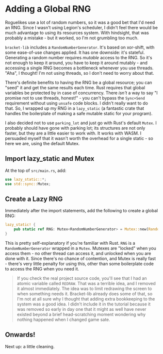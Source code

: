 # Adding a Global RNG

Roguelikes use a lot of random numbers, so it was a good bet that I'd need an RNG. Since I wasn't using Legion's scheduler, I didn't feel there would be much advantage to using its resources system. With hindsight, that was probably a mistake - but it worked, so I'm not grumbling too much.

`bracket-lib` includes a `RandomNumberGenerator`. It's based on xor-shift, with some ease-of-use changes applied. It has one downside: it's stateful. Generating a random number requires *mutable* access to the RNG. So it's not enough to keep it around, you have to keep it around mutably - and accessing a single RNG becomes a bottleneck whenever you use threads. "Aha", I thought! I'm not using threads, so I don't need to worry about that. 

There's definite benefits to having the RNG be a global resource; you can "seed" it and get the same results each time. Rust requires that global variables be protected by in case of concurrency. There *isn't* a way to say "I promise not to use threads, honest!" - you can't bypass the `Sync+Send` requirement without using `unsafe` code blocks. I didn't really want to do that. So, I wrapped up my RNG in a `lazy_static` (a fantastic crate that handles the boilerplate of making a safe mutable static for your program).

I also decided not to use `parking_lot` and just go with Rust's default `Mutex`. I probably should have gone with parking lot; its structures are not only faster, but they are a little easier to work with. It works with WASM. I persuaded myself that it wasn't worth the overhead for a single static - so here we are, using the default Mutex.

## Import lazy_static and Mutex

At the top of `src/main.rs`, add:

~~~rust
use lazy_static::*;
use std::sync::Mutex;
~~~

## Create a Lazy RNG

Immediately after the import statements, add the following to create a global RNG:

~~~rust
lazy_static! {
    pub static ref RNG: Mutex<RandomNumberGenerator> = Mutex::new(RandomNumberGenerator::new());
}
~~~

This is pretty self-explanatory if you're familiar with Rust. `RNG` is a `RandomNumberGenerator` wrapped in a `Mutex`. Mutexes are "locked" when you access them - no other thread can access it, and unlocked when you are done with it. Since there's no chance of contention, and Mutex is really fast - there's very little penalty for using this, other than some boilerplate code to access the RNG when you need it.

> If you check the real project source code, you'll see that I had an atomic variable called `REDRAW`. That was a terrible idea, and I removed it almost immediately. The idea was to limit redrawing the screen to when something needs it. Bracket-lib already does some of that, so I'm not at all sure why I thought that adding extra bookkeeping to the system was a good idea. I didn't include it in the tutorial because it was removed so early in day one that it might as well have never existed beyond a brief head-scratching moment wondering why nothing happened when I changed game sate.

## Onwards!

Next up: a little cleaning.